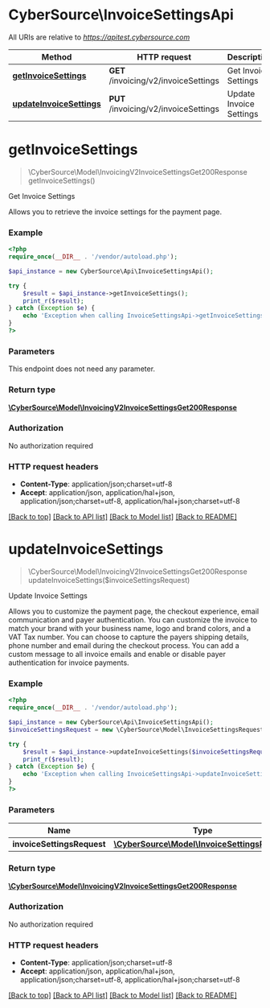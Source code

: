 # CyberSource\InvoiceSettingsApi

All URIs are relative to *https://apitest.cybersource.com*

Method | HTTP request | Description
------------- | ------------- | -------------
[**getInvoiceSettings**](InvoiceSettingsApi.md#getInvoiceSettings) | **GET** /invoicing/v2/invoiceSettings | Get Invoice Settings
[**updateInvoiceSettings**](InvoiceSettingsApi.md#updateInvoiceSettings) | **PUT** /invoicing/v2/invoiceSettings | Update Invoice Settings


# **getInvoiceSettings**
> \CyberSource\Model\InvoicingV2InvoiceSettingsGet200Response getInvoiceSettings()

Get Invoice Settings

Allows you to retrieve the invoice settings for the payment page.

### Example
```php
<?php
require_once(__DIR__ . '/vendor/autoload.php');

$api_instance = new CyberSource\Api\InvoiceSettingsApi();

try {
    $result = $api_instance->getInvoiceSettings();
    print_r($result);
} catch (Exception $e) {
    echo 'Exception when calling InvoiceSettingsApi->getInvoiceSettings: ', $e->getMessage(), PHP_EOL;
}
?>
```

### Parameters
This endpoint does not need any parameter.

### Return type

[**\CyberSource\Model\InvoicingV2InvoiceSettingsGet200Response**](../Model/InvoicingV2InvoiceSettingsGet200Response.md)

### Authorization

No authorization required

### HTTP request headers

 - **Content-Type**: application/json;charset=utf-8
 - **Accept**: application/json, application/hal+json, application/json;charset=utf-8, application/hal+json;charset=utf-8

[[Back to top]](#) [[Back to API list]](../../README.md#documentation-for-api-endpoints) [[Back to Model list]](../../README.md#documentation-for-models) [[Back to README]](../../README.md)

# **updateInvoiceSettings**
> \CyberSource\Model\InvoicingV2InvoiceSettingsGet200Response updateInvoiceSettings($invoiceSettingsRequest)

Update Invoice Settings

Allows you to customize the payment page, the checkout experience, email communication and payer authentication. You can customize the invoice to match your brand with your business name, logo and brand colors, and a VAT Tax number. You can choose to capture the payers shipping details, phone number and email during the checkout process. You can add a custom message to all invoice emails and enable or disable payer authentication for invoice payments.

### Example
```php
<?php
require_once(__DIR__ . '/vendor/autoload.php');

$api_instance = new CyberSource\Api\InvoiceSettingsApi();
$invoiceSettingsRequest = new \CyberSource\Model\InvoiceSettingsRequest(); // \CyberSource\Model\InvoiceSettingsRequest | 

try {
    $result = $api_instance->updateInvoiceSettings($invoiceSettingsRequest);
    print_r($result);
} catch (Exception $e) {
    echo 'Exception when calling InvoiceSettingsApi->updateInvoiceSettings: ', $e->getMessage(), PHP_EOL;
}
?>
```

### Parameters

Name | Type | Description  | Notes
------------- | ------------- | ------------- | -------------
 **invoiceSettingsRequest** | [**\CyberSource\Model\InvoiceSettingsRequest**](../Model/InvoiceSettingsRequest.md)|  |

### Return type

[**\CyberSource\Model\InvoicingV2InvoiceSettingsGet200Response**](../Model/InvoicingV2InvoiceSettingsGet200Response.md)

### Authorization

No authorization required

### HTTP request headers

 - **Content-Type**: application/json;charset=utf-8
 - **Accept**: application/json, application/hal+json, application/json;charset=utf-8, application/hal+json;charset=utf-8

[[Back to top]](#) [[Back to API list]](../../README.md#documentation-for-api-endpoints) [[Back to Model list]](../../README.md#documentation-for-models) [[Back to README]](../../README.md)

